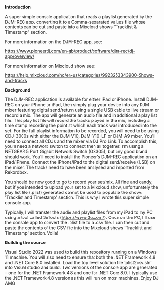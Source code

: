 <b>Introduction</b>

A super simple console application that reads a playlist generated by the DJM-REC app, converting it to a Comma-separated values file whose contents can be cut and paste into a Mixcloud shows “Tracklist & Timestamp” section.

For more information on the DJM-REC app, see:

https://www.pioneerdj.com/en-gb/product/software/djm-rec/dj-app/overview/

For more information on Mixcloud show see:

https://help.mixcloud.com/hc/en-us/categories/9923253343900-Shows-and-tracks

<b>Background</b>

The DJM-REC application is available for either iPad or iPhone. Install DJM-REC on your iPhone or iPad, then simply plug your device into any DJM mixer featuring digital send/return using a single USB cable to live stream or record a mix. The app will generate an audio file and in additional a play list file. This play list file will record the tracks played in the mix, including a time stamp recording the point at which each track was introduced into the set. 
For the full playlist information to be recorded, you will need to be using CDJ-3000s with either the DJM-V10, DJM-V10-LF or DJM-A9 mixer. You'll need to connect all CDJs and the mixer via DJ Pro Link. To accomplish this, you’ll need a network switch to connect then all together. I’m using a NETGEAR 5 Port Gigabit Network Switch (GS305), but any good brand should work. You’ll need to install the Pioneer’s DJM-REC application on an iPad/iPhone. Connect the iPhone/iPad to the digital send/receive (USB) on the mixer. The tracks need to have been analysed and imported from Rekordbox. 

You should be now good to go to record your set/mix. All fine and dandy, but if you intended to upload your set to a Mixcloud show, unfortunately the play list file (.plist) generated cannot be used to populate the shows 'Tracklist and Timestamp' section. This is why I wrote this super simple console app. 

Typically, I will transfer the audio and playlist files from my iPad to my PC using a tool called 3uTools (https://www.3u.com/). Once on the PC, I'll use the console app to convert the .plist file to a .csv file. I can then cut and paste the contents of the CSV file into the Mixcloud shows 'Tracklist and Timestamp' section. Voila! 

<b>Building the source</b>

Visual Studio 2022 was used to build this repository running on a Windows 11 machine. You will also need to ensure that both the .NET Framework 4.8 and .NET Core 8.0 installed. 
Load the top level solution file ‘plist2csv.sln’ into Visual studio and build. Two versions of the console app are generated – one for the .NET Framework 4.8 and one for .NET Core 8.0. I typically use the .NET Framework 4.8 version as this will run on most machines.
Enjoy DJ AMG
